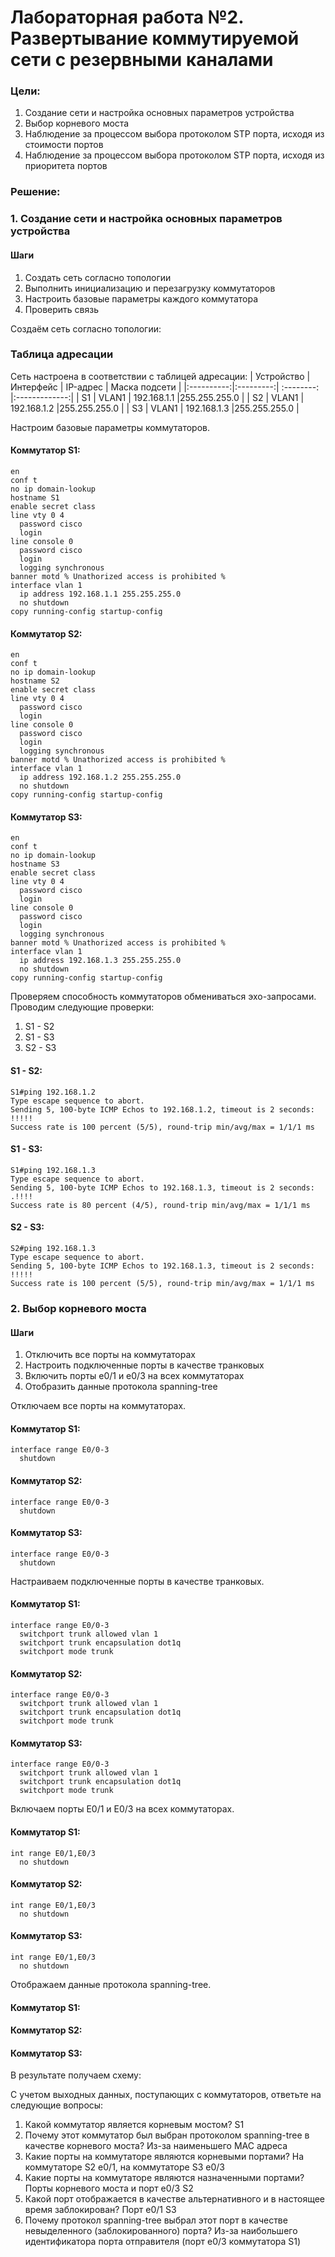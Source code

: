 # Лабораторная работа №2. Развертывание коммутируемой сети с резервными каналами
### Цели:
1. Создание сети и настройка основных параметров устройства
2. Выбор корневого моста
3. Наблюдение за процессом выбора протоколом STP порта, исходя из стоимости портов
4. Наблюдение за процессом выбора протоколом STP порта, исходя из приоритета портов

### Решение:
### 1. Создание сети и настройка основных параметров устройства
#### Шаги
1. Создать сеть согласно топологии
2. Выполнить инициализацию и перезагрузку коммутаторов
3. Настроить базовые параметры каждого коммутатора
4. Проверить связь

Создаём сеть согласно топологии:

### Таблица адресации
Сеть настроена в соответствии с таблицей адресации:
| Устройство | Интерфейс |  IP-адрес   | Маска подсети |
|:----------:|:---------:| :--------:  |:-------------:|
| S1         | VLAN1     | 192.168.1.1 |255.255.255.0  |
| S2         | VLAN1     | 192.168.1.2 |255.255.255.0  |
| S3         | VLAN1     | 192.168.1.3 |255.255.255.0  |


Настроим базовые параметры коммутаторов. 

#### Коммутатор S1:
```
en
conf t
no ip domain-lookup
hostname S1
enable secret class
line vty 0 4
  password cisco
  login
line console 0
  password cisco
  login
  logging synchronous
banner motd % Unathorized access is prohibited % 
interface vlan 1
  ip address 192.168.1.1 255.255.255.0
  no shutdown
copy running-config startup-config
```

#### Коммутатор S2:
```
en
conf t
no ip domain-lookup
hostname S2
enable secret class
line vty 0 4
  password cisco
  login
line console 0
  password cisco
  login
  logging synchronous
banner motd % Unathorized access is prohibited % 
interface vlan 1
  ip address 192.168.1.2 255.255.255.0
  no shutdown
copy running-config startup-config
```

#### Коммутатор S3:
```
en
conf t
no ip domain-lookup
hostname S3
enable secret class
line vty 0 4
  password cisco
  login
line console 0
  password cisco
  login
  logging synchronous
banner motd % Unathorized access is prohibited % 
interface vlan 1
  ip address 192.168.1.3 255.255.255.0
  no shutdown
copy running-config startup-config
```

Проверяем способность коммутаторов обмениваться эхо-запросами. Проводим следующие проверки:

1. S1 - S2
2. S1 - S3
3. S2 - S3

#### S1 - S2:
```
S1#ping 192.168.1.2
Type escape sequence to abort.
Sending 5, 100-byte ICMP Echos to 192.168.1.2, timeout is 2 seconds:
!!!!!
Success rate is 100 percent (5/5), round-trip min/avg/max = 1/1/1 ms
```

#### S1 - S3:
```
S1#ping 192.168.1.3
Type escape sequence to abort.
Sending 5, 100-byte ICMP Echos to 192.168.1.3, timeout is 2 seconds:
.!!!!
Success rate is 80 percent (4/5), round-trip min/avg/max = 1/1/1 ms
```

#### S2 - S3:
```
S2#ping 192.168.1.3
Type escape sequence to abort.
Sending 5, 100-byte ICMP Echos to 192.168.1.3, timeout is 2 seconds:
!!!!!
Success rate is 100 percent (5/5), round-trip min/avg/max = 1/1/1 ms
```

### 2. Выбор корневого моста
#### Шаги
1. Отключить все порты на коммутаторах
2. Настроить подключенные порты в качестве транковых
3. Включить порты e0/1 и e0/3 на всех коммутаторах
4. Отобразить данные протокола spanning-tree

Отключаем все порты на коммутаторах.
#### Коммутатор S1:
```
interface range E0/0-3
  shutdown
```

#### Коммутатор S2:
```
interface range E0/0-3
  shutdown
```

#### Коммутатор S3:
```
interface range E0/0-3
  shutdown
```

Настраиваем подключенные порты в качестве транковых.

#### Коммутатор S1:
```
interface range E0/0-3
  switchport trunk allowed vlan 1
  switchport trunk encapsulation dot1q
  switchport mode trunk
```
#### Коммутатор S2:
```
interface range E0/0-3
  switchport trunk allowed vlan 1
  switchport trunk encapsulation dot1q
  switchport mode trunk
```
#### Коммутатор S3:
```
interface range E0/0-3
  switchport trunk allowed vlan 1
  switchport trunk encapsulation dot1q
  switchport mode trunk
```

Включаем порты E0/1 и E0/3 на всех коммутаторах.

#### Коммутатор S1:
```
int range E0/1,E0/3
  no shutdown
```

#### Коммутатор S2:
```
int range E0/1,E0/3
  no shutdown
```

#### Коммутатор S3:
```
int range E0/1,E0/3
  no shutdown
```

Отображаем данные протокола spanning-tree.
#### Коммутатор S1:

#### Коммутатор S2:

#### Коммутатор S3:

В результате получаем схему:


С учетом выходных данных, поступающих с коммутаторов, ответьте на следующие вопросы:
1. Какой коммутатор является корневым мостом? S1
2. Почему этот коммутатор был выбран протоколом spanning-tree в качестве корневого моста? Из-за наименьшего MAC адреса
3. Какие порты на коммутаторе являются корневыми портами? На коммутаторе S2 e0/1, на коммутаторе S3 e0/3
4. Какие порты на коммутаторе являются назначенными портами? Порты корневого моста и порт e0/3 S2
5. Какой порт отображается в качестве альтернативного и в настоящее время заблокирован? Порт e0/1 S3
6. Почему протокол spanning-tree выбрал этот порт в качестве невыделенного (заблокированного) порта? Из-за наибольшего идентификатора порта отправителя (порт e0/3 коммутатора S1)




